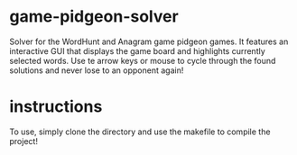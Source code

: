 # game-pidgeon-solver
Solver for the WordHunt and Anagram game pidgeon games. It features an interactive GUI that displays the game board and highlights currently selected words. 
Use te arrow keys or mouse to cycle through the found solutions and never lose to an opponent again!

# instructions
To use, simply clone the directory and use the makefile to compile the project!
